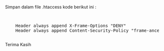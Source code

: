 <p>Simpan dalam file .htaccess kode berikut ini :</p>
<pre><kode>
<IfModule mod_headers.c>
    Header always append X-Frame-Options "DENY"
    Header always append Content-Security-Policy "frame-ancestors 'self'"
</IfModule>
</kode></pre>
<p>Terima Kasih</p>

